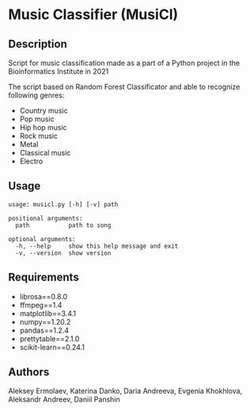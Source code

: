 # Music Сlassifier (MusiCl)

## Description

Script for music classification made as a part of a Python project in
the Bioinformatics Institute in 2021

The script based on Random Forest Classificator and able to recognize following
genres:

* Country music
* Pop music
* Hip hop music
* Rock music
* Metal
* Classical music
* Electro

## Usage

```None
usage: musicl.py [-h] [-v] path

positional arguments:
  path           path to song

optional arguments:
  -h, --help     show this help message and exit
  -v, --version  show version
```

## Requirements

* librosa==0.8.0
* ffmpeg==1.4
* matplotlib==3.4.1
* numpy==1.20.2
* pandas==1.2.4
* prettytable==2.1.0
* scikit-learn==0.24.1

## Authors

Aleksey Ermolaev, Katerina Danko, Daria Andreeva, Evgenia Khokhlova,
Aleksandr Andreev, Daniil Panshin
